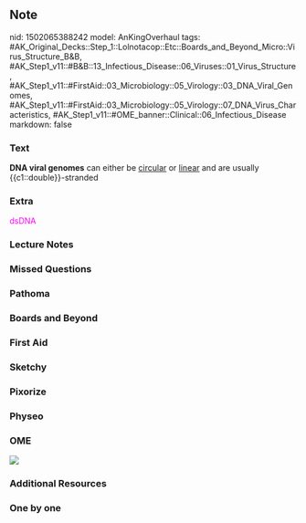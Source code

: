 ## Note
nid: 1502065388242
model: AnKingOverhaul
tags: #AK_Original_Decks::Step_1::Lolnotacop::Etc::Boards_and_Beyond_Micro::Virus_Structure_B&B, #AK_Step1_v11::#B&B::13_Infectious_Disease::06_Viruses::01_Virus_Structure, #AK_Step1_v11::#FirstAid::03_Microbiology::05_Virology::03_DNA_Viral_Genomes, #AK_Step1_v11::#FirstAid::03_Microbiology::05_Virology::07_DNA_Virus_Characteristics, #AK_Step1_v11::#OME_banner::Clinical::06_Infectious_Disease
markdown: false

### Text
<b>DNA viral genomes</b> can either be <u>circular</u> or
<u>linear</u> and are usually {{c1::double}}-stranded

### Extra
<font color="#FF00FF">dsDNA</font>

### Lecture Notes


### Missed Questions


### Pathoma


### Boards and Beyond


### First Aid


### Sketchy


### Pixorize


### Physeo


### OME
<div class="ome-widget">
  <a href=
  "https://onlinemeded.org/spa/infectious-disease?ref=anki"><img src="_OME_AnkiFlashcards_Topic_4.png"></a>
</div>

### Additional Resources


### One by one

